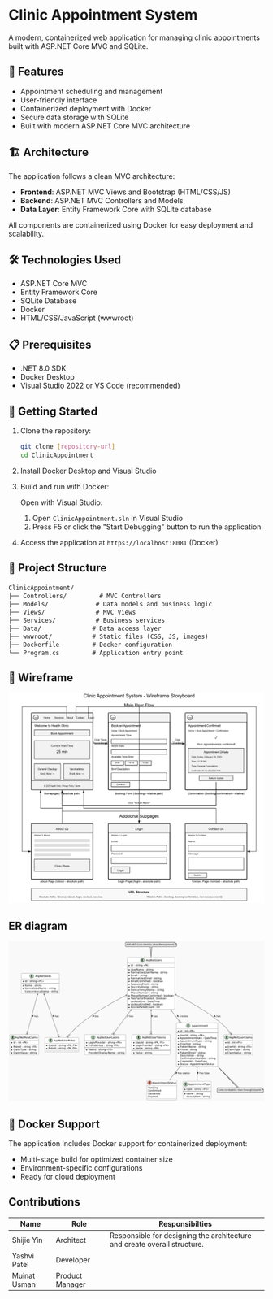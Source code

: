 # Clinic Appointment System

A modern, containerized web application for managing clinic appointments built with ASP.NET Core MVC and SQLite.

## 🚀 Features

- Appointment scheduling and management
- User-friendly interface
- Containerized deployment with Docker
- Secure data storage with SQLite
- Built with modern ASP.NET Core MVC architecture

## 🏗️ Architecture

The application follows a clean MVC architecture:

- **Frontend**: ASP.NET MVC Views and Bootstrap (HTML/CSS/JS)
- **Backend**: ASP.NET MVC Controllers and Models
- **Data Layer**: Entity Framework Core with SQLite database

All components are containerized using Docker for easy deployment and scalability.

## 🛠️ Technologies Used

- ASP.NET Core MVC
- Entity Framework Core
- SQLite Database
- Docker
- HTML/CSS/JavaScript (wwwroot)

## 📋 Prerequisites

- .NET 8.0 SDK
- Docker Desktop
- Visual Studio 2022 or VS Code (recommended)

## 🚀 Getting Started

1. Clone the repository:
   ```bash
   git clone [repository-url]
   cd ClinicAppointment
   ```
2. Install Docker Desktop and Visual Studio  

2. Build and run with Docker:

   Open with Visual Studio:
   1. Open `ClinicAppointment.sln` in Visual Studio
   2. Press F5 or click the "Start Debugging" button to run the application.

3. Access the application at `https://localhost:8081` (Docker)

## 📁 Project Structure

```
ClinicAppointment/
├── Controllers/         # MVC Controllers
├── Models/             # Data models and business logic
├── Views/              # MVC Views
├── Services/           # Business services
├── Data/              # Data access layer
├── wwwroot/           # Static files (CSS, JS, images)
├── Dockerfile         # Docker configuration
└── Program.cs         # Application entry point
```

## 🔧 Wireframe
![Clinic Appointment System Wireframe](wireframe.jpeg)

## ER diagram

![ERD](ERD.png)

## 🐳 Docker Support

The application includes Docker support for containerized deployment:
- Multi-stage build for optimized container size
- Environment-specific configurations
- Ready for cloud deployment

## Contributions
|Name|Role|Responsibilties|
|--|--|--|
|Shijie Yin|Architect| Responsible for designing the architecture and create overall structure.|
|Yashvi Patel|Developer||
|Muinat Usman|Product Manager||